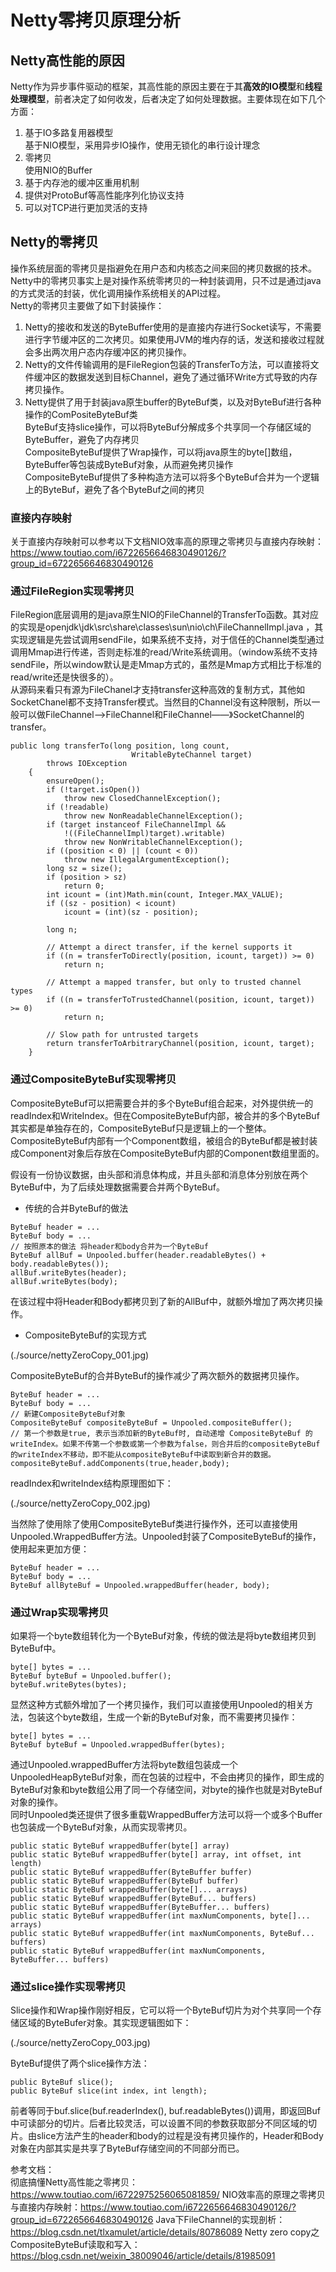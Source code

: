 # Netty零拷贝原理分析

## Netty高性能的原因
Netty作为异步事件驱动的框架，其高性能的原因主要在于其**高效的IO模型**和**线程处理模型**，前者决定了如何收发，后者决定了如何处理数据。主要体现在如下几个方面：  
1. 基于IO多路复用器模型  
基于NIO模型，采用异步IO操作，使用无锁化的串行设计理念
2. 零拷贝  
使用NIO的Buffer
3. 基于内存池的缓冲区重用机制
4. 提供对ProtoBuf等高性能序列化协议支持
5. 可以对TCP进行更加灵活的支持

## Netty的零拷贝
操作系统层面的零拷贝是指避免在用户态和内核态之间来回的拷贝数据的技术。Netty中的零拷贝事实上是对操作系统零拷贝的一种封装调用，只不过是通过java的方式灵活的封装，优化调用操作系统相关的API过程。  
Netty的零拷贝主要做了如下封装操作：  
1. Netty的接收和发送的ByteBuffer使用的是直接内存进行Socket读写，不需要进行字节缓冲区的二次拷贝。如果使用JVM的堆内存的话，发送和接收过程就会多出两次用户态内存缓冲区的拷贝操作。
2. Netty的文件传输调用的是FileRegion包装的TransferTo方法，可以直接将文件缓冲区的数据发送到目标Channel，避免了通过循环Write方式导致的内存拷贝操作。
3. Netty提供了用于封装java原生buffer的ByteBuf类，以及对ByteBuf进行各种操作的ComPositeByteBuf类  
ByteBuf支持slice操作，可以将ByteBuf分解成多个共享同一个存储区域的ByteBuffer，避免了内存拷贝  
CompositeByteBuf提供了Wrap操作，可以将java原生的byte[]数组，ByteBuffer等包装成ByteBuf对象，从而避免拷贝操作  
CompositeByteBuf提供了多种构造方法可以将多个ByteBuf合并为一个逻辑上的ByteBuf，避免了各个ByteBuf之间的拷贝  

### 直接内存映射
关于直接内存映射可以参考以下文档NIO效率高的原理之零拷贝与直接内存映射：https://www.toutiao.com/i6722656646830490126/?group_id=6722656646830490126

### 通过FileRegion实现零拷贝
FileRegion底层调用的是java原生NIO的FileChannel的TransferTo函数。其对应的实现是openjdk\jdk\src\share\classes\sun\nio\ch\FileChannelImpl.java ，其实现逻辑是先尝试调用sendFile，如果系统不支持，对于信任的Channel类型通过调用Mmap进行传递，否则走标准的read/Write系统调用。（window系统不支持sendFile，所以window默认是走Mmap方式的，虽然是Mmap方式相比于标准的read/write还是快很多的）。  
从源码来看只有源为FileChanel才支持transfer这种高效的复制方式，其他如SocketChanel都不支持Transfer模式。当然目的Channel没有这种限制，所以一般可以做FileChannel——>FileChannel和FileChannel——》SocketChannel的transfer。  

```
public long transferTo(long position, long count,
                           WritableByteChannel target)
        throws IOException
    {
        ensureOpen();
        if (!target.isOpen())
            throw new ClosedChannelException();
        if (!readable)
            throw new NonReadableChannelException();
        if (target instanceof FileChannelImpl &&
            !((FileChannelImpl)target).writable)
            throw new NonWritableChannelException();
        if ((position < 0) || (count < 0))
            throw new IllegalArgumentException();
        long sz = size();
        if (position > sz)
            return 0;
        int icount = (int)Math.min(count, Integer.MAX_VALUE);
        if ((sz - position) < icount)
            icount = (int)(sz - position);

        long n;

        // Attempt a direct transfer, if the kernel supports it
        if ((n = transferToDirectly(position, icount, target)) >= 0)
            return n;

        // Attempt a mapped transfer, but only to trusted channel types
        if ((n = transferToTrustedChannel(position, icount, target)) >= 0)
            return n;

        // Slow path for untrusted targets
        return transferToArbitraryChannel(position, icount, target);
    }
```

### 通过CompositeByteBuf实现零拷贝
CompositeByteBuf可以把需要合并的多个ByteBuf组合起来，对外提供统一的readIndex和WriteIndex。但在CompositeByteBuf内部，被合并的多个ByteBuf其实都是单独存在的，CompositeByteBuf只是逻辑上的一个整体。CompositeByteBuf内部有一个Component数组，被组合的ByteBuf都是被封装成Component对象后存放在CompositeByteBuf内部的Component数组里面的。

假设有一份协议数据，由头部和消息体构成，并且头部和消息体分别放在两个ByteBuf中，为了后续处理数据需要合并两个ByteBuf。  
* 传统的合并ByteBuf的做法
```
ByteBuf header = ...
ByteBuf body = ...
// 按照原本的做法 将header和body合并为一个ByteBuf
ByteBuf allBuf = Unpooled.buffer(header.readableBytes() + body.readableBytes());
allBuf.writeBytes(header);
allBuf.writeBytes(body);
```

在该过程中将Header和Body都拷贝到了新的AllBuf中，就额外增加了两次拷贝操作。

* CompositeByteBuf的实现方式

(./source/nettyZeroCopy_001.jpg)

CompositeByteBuf的合并ByteBuf的操作减少了两次额外的数据拷贝操作。  

```
ByteBuf header = ...
ByteBuf body = ...
// 新建CompositeByteBuf对象
CompositeByteBuf compositeByteBuf = Unpooled.compositeBuffer();
// 第一个参数是true, 表示当添加新的ByteBuf时, 自动递增 CompositeByteBuf 的 writeIndex。如果不传第一个参数或第一个参数为false，则合并后的compositeByteBuf的writeIndex不移动，即不能从compositeByteBuf中读取到新合并的数据。
compositeByteBuf.addComponents(true,header,body);
```

readIndex和writeIndex结构原理图如下：

(./source/nettyZeroCopy_002.jpg)

当然除了使用除了使用CompositeByteBuf类进行操作外，还可以直接使用Unpooled.WrappedBuffer方法。Unpooled封装了CompositeByteBuf的操作，使用起来更加方便：  

```
ByteBuf header = ...
ByteBuf body = ...
ByteBuf allByteBuf = Unpooled.wrappedBuffer(header, body);
```

### 通过Wrap实现零拷贝
如果将一个byte数组转化为一个ByteBuf对象，传统的做法是将byte数组拷贝到ByteBuf中。  
```
byte[] bytes = ...
ByteBuf byteBuf = Unpooled.buffer();
byteBuf.writeBytes(bytes);
```

显然这种方式额外增加了一个拷贝操作，我们可以直接使用Unpooled的相关方法，包装这个byte数组，生成一个新的ByteBuf对象，而不需要拷贝操作：  
```
byte[] bytes = ...
ByteBuf byteBuf = Unpooled.wrappedBuffer(bytes);
```

通过Unpooled.wrappedBuffer方法将byte数组包装成一个UnpooledHeapByteBuf对象，而在包装的过程中，不会由拷贝的操作，即生成的ByteBuf对象和byte数组公用了同一个存储空间，对byte的操作也就是对ByteBuf对象的操作。  
同时Unpooled类还提供了很多重载WrappedBuffer方法可以将一个或多个Buffer也包装成一个ByteBuf对象，从而实现零拷贝。  
```
public static ByteBuf wrappedBuffer(byte[] array)
public static ByteBuf wrappedBuffer(byte[] array, int offset, int length)
public static ByteBuf wrappedBuffer(ByteBuffer buffer)
public static ByteBuf wrappedBuffer(ByteBuf buffer)
public static ByteBuf wrappedBuffer(byte[]... arrays)
public static ByteBuf wrappedBuffer(ByteBuf... buffers)
public static ByteBuf wrappedBuffer(ByteBuffer... buffers)
public static ByteBuf wrappedBuffer(int maxNumComponents, byte[]... arrays)
public static ByteBuf wrappedBuffer(int maxNumComponents, ByteBuf... buffers)
public static ByteBuf wrappedBuffer(int maxNumComponents, ByteBuffer... buffers)
```

### 通过slice操作实现零拷贝
Slice操作和Wrap操作刚好相反，它可以将一个ByteBuf切片为对个共享同一个存储区域的ByteBufer对象。其实现逻辑图如下：  

(./source/nettyZeroCopy_003.jpg)

ByteBuf提供了两个slice操作方法：  
```
public ByteBuf slice();
public ByteBuf slice(int index, int length);
```

前者等同于buf.slice(buf.readerIndex(), buf.readableBytes())调用，即返回Buf中可读部分的切片。后者比较灵活，可以设置不同的参数获取部分不同区域的切片。由slice方法产生的header和body的过程是没有拷贝操作的，Header和Body对象在内部其实是共享了ByteBuf存储空间的不同部分而已。

参考文档：  
彻底搞懂Netty高性能之零拷贝：https://www.toutiao.com/i6722975256065081859/
NIO效率高的原理之零拷贝与直接内存映射：https://www.toutiao.com/i6722656646830490126/?group_id=6722656646830490126
Java下FileChannel的实现剖析：https://blog.csdn.net/tlxamulet/article/details/80786089
Netty zero copy之CompositeByteBuf读取和写入：https://blog.csdn.net/weixin_38009046/article/details/81985091